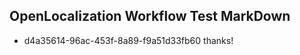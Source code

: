 ## OpenLocalization Workflow Test MarkDown
* d4a35614-96ac-453f-8a89-f9a51d33fb60 thanks!

<!--HONumber=Jul16_HO3-->


